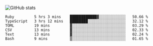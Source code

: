 ![GitHub stats](https://github-readme-stats.vercel.app/api?username=ksk001100&show_icons=true&theme=tokyonight)

<!--START_SECTION:waka-->

```text
Ruby         5 hrs 3 mins    ████████████▓░░░░░░░░░░░░   50.66 %
TypeScript   3 hrs 12 mins   ████████░░░░░░░░░░░░░░░░░   32.12 %
TOML         19 mins         ▓░░░░░░░░░░░░░░░░░░░░░░░░   03.29 %
CSV          13 mins         ▓░░░░░░░░░░░░░░░░░░░░░░░░   02.33 %
Text         13 mins         ▓░░░░░░░░░░░░░░░░░░░░░░░░   02.24 %
Bash         9 mins          ▒░░░░░░░░░░░░░░░░░░░░░░░░   01.65 %
```

<!--END_SECTION:waka-->
